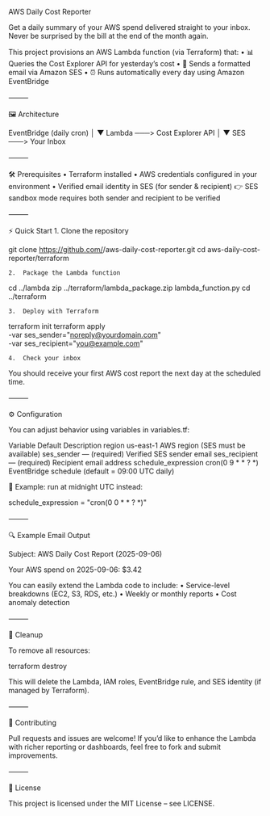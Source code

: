 AWS Daily Cost Reporter

Get a daily summary of your AWS spend delivered straight to your inbox.
Never be surprised by the bill at the end of the month again.

This project provisions an AWS Lambda function (via Terraform) that:
	•	📊 Queries the Cost Explorer API for yesterday’s cost
	•	📧 Sends a formatted email via Amazon SES
	•	⏰ Runs automatically every day using Amazon EventBridge

⸻

🖼️ Architecture

EventBridge (daily cron)
        │
        ▼
     Lambda ───> Cost Explorer API
        │
        ▼
       SES ───> Your Inbox


⸻

🛠 Prerequisites
	•	Terraform installed
	•	AWS credentials configured in your environment
	•	Verified email identity in SES (for sender & recipient)
👉 SES sandbox mode requires both sender and recipient to be verified

⸻

⚡ Quick Start
	1.	Clone the repository

git clone https://github.com/<your-username>/aws-daily-cost-reporter.git
cd aws-daily-cost-reporter/terraform


	2.	Package the Lambda function

cd ../lambda
zip ../terraform/lambda_package.zip lambda_function.py
cd ../terraform


	3.	Deploy with Terraform

terraform init
terraform apply \
  -var ses_sender="noreply@yourdomain.com" \
  -var ses_recipient="you@example.com"


	4.	Check your inbox
You should receive your first AWS cost report the next day at the scheduled time.

⸻

⚙️ Configuration

You can adjust behavior using variables in variables.tf:

Variable	Default	Description
region	us-east-1	AWS region (SES must be available)
ses_sender	— (required)	Verified SES sender email
ses_recipient	— (required)	Recipient email address
schedule_expression	cron(0 9 * * ? *)	EventBridge schedule (default = 09:00 UTC daily)

📌 Example: run at midnight UTC instead:

schedule_expression = "cron(0 0 * * ? *)"


⸻

🔍 Example Email Output

Subject: AWS Daily Cost Report (2025-09-06)

Your AWS spend on 2025-09-06: $3.42

You can easily extend the Lambda code to include:
	•	Service-level breakdowns (EC2, S3, RDS, etc.)
	•	Weekly or monthly reports
	•	Cost anomaly detection

⸻

🛑 Cleanup

To remove all resources:

terraform destroy

This will delete the Lambda, IAM roles, EventBridge rule, and SES identity (if managed by Terraform).

⸻

🤝 Contributing

Pull requests and issues are welcome!
If you’d like to enhance the Lambda with richer reporting or dashboards, feel free to fork and submit improvements.

⸻

📜 License

This project is licensed under the MIT License – see LICENSE.